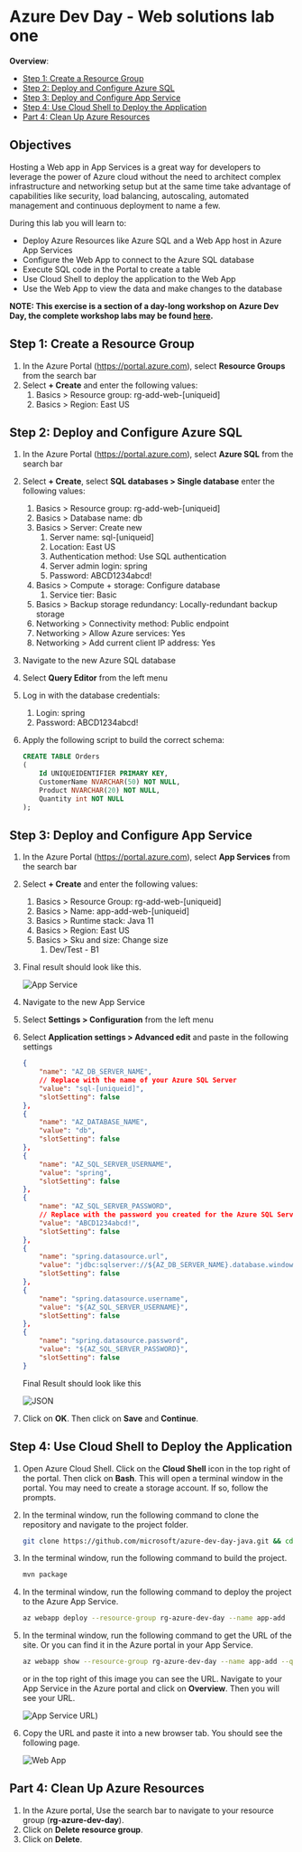 # Azure Dev Day - Web solutions lab one

**Overview**:

- [Step 1: Create a Resource Group](#step-1-create-a-resource-group)
- [Step 2: Deploy and Configure Azure SQL](#step-2-deploy-and-configure-azure-sql)
- [Step 3: Deploy and Configure App Service](#step-3-deploy-and-configure-app-service)
- [Step 4: Use Cloud Shell to Deploy the Application](#step-4-use-cloud-shell-to-deploy-the-application)
- [Part 4: Clean Up Azure Resources](#part-4-clean-up-azure-resources)

## Objectives

Hosting a Web app in App Services is a great way for developers to leverage the power of Azure cloud without the need to architect complex infrastructure and networking setup but at the same time take advantage of capabilities like security, load balancing, autoscaling, automated management and continuous deployment to name a few.

During this lab you will learn to:

- Deploy Azure Resources like Azure SQL and a Web App host in Azure App Services
- Configure the Web App to connect to the Azure SQL database
- Execute SQL code in the Portal to create a table
- Use Cloud Shell to deploy the application to the Web App
- Use the Web App to view the data and make changes to the database

**NOTE: This exercise is a section of a day-long workshop on Azure Dev Day, the complete workshop labs may be found [here](https://aka.ms/azure-dev-day-java).**

## Step 1: Create a Resource Group

1. In the Azure Portal (<https://portal.azure.com>), select **Resource Groups** from the search bar
1. Select **+ Create** and enter the following values:
    1. Basics > Resource group: rg-add-web-[uniqueid]
    1. Basics > Region: East US

## Step 2: Deploy and Configure Azure SQL

1. In the Azure Portal (<https://portal.azure.com>), select **Azure SQL** from the search bar
1. Select **+ Create**, select **SQL databases > Single database** enter the following values:
    1. Basics > Resource group: rg-add-web-[uniqueid]
    1. Basics > Database name: db
    1. Basics > Server: Create new
        1. Server name: sql-[uniqueid]
        1. Location: East US
        1. Authentication method: Use SQL authentication
        1. Server admin login: spring
        1. Password: ABCD1234abcd!
    1. Basics > Compute + storage: Configure database
        1. Service tier: Basic
    1. Basics > Backup storage redundancy: Locally-redundant backup storage
    1. Networking > Connectivity method: Public endpoint
    1. Networking > Allow Azure services: Yes
    1. Networking > Add current client IP address: Yes
1. Navigate to the new Azure SQL database
1. Select **Query Editor** from the left menu
1. Log in with the database credentials:
    1. Login: spring
    1. Password: ABCD1234abcd!
1. Apply the following script to build the correct schema:

    ```sql
    CREATE TABLE Orders
    (
        Id UNIQUEIDENTIFIER PRIMARY KEY,
        CustomerName NVARCHAR(50) NOT NULL,
        Product NVARCHAR(20) NOT NULL,
        Quantity int NOT NULL
    );
    ```

## Step 3: Deploy and Configure App Service

1. In the Azure Portal (<https://portal.azure.com>), select **App Services** from the search bar
1. Select **+ Create** and enter the following values:
    1. Basics > Resource Group: rg-add-web-[uniqueid]
    1. Basics > Name: app-add-web-[uniqueid]
    1. Basics > Runtime stack: Java 11
    1. Basics > Region: East US
    1. Basics > Sku and size: Change size
        1. Dev/Test - B1
1. Final result should look like this.

    ![App Service](./media/webapp.png)

11. Navigate to the new App Service
12. Select **Settings > Configuration** from the left menu
13. Select **Application settings > Advanced edit** and paste in the following settings

    ```json
    {
        "name": "AZ_DB_SERVER_NAME",
        // Replace with the name of your Azure SQL Server
        "value": "sql-[uniqueid]", 
        "slotSetting": false
    },
    {
        "name": "AZ_DATABASE_NAME",
        "value": "db",
        "slotSetting": false
    },
    {
        "name": "AZ_SQL_SERVER_USERNAME",
        "value": "spring",
        "slotSetting": false
    },
    {
        "name": "AZ_SQL_SERVER_PASSWORD",
        // Replace with the password you created for the Azure SQL Server
        "value": "ABCD1234abcd!", 
        "slotSetting": false
    },
    {
        "name": "spring.datasource.url",
        "value": "jdbc:sqlserver://${AZ_DB_SERVER_NAME}.database.windows.net:1433;database=${AZ_DATABASE_NAME};encrypt=true;trustServerCertificate=false;hostNameInCertificate=*.database.windows.net;loginTimeout=30;",
        "slotSetting": false
    },
    {
        "name": "spring.datasource.username",
        "value": "${AZ_SQL_SERVER_USERNAME}",
        "slotSetting": false
    },
    {
        "name": "spring.datasource.password",
        "value": "${AZ_SQL_SERVER_PASSWORD}",
        "slotSetting": false
    }
    ```

    Final Result should look like this

    ![JSON](./media/configsetting.png)

15. Click on **OK**. Then click on **Save** and **Continue**.

## Step 4: Use Cloud Shell to Deploy the Application

1. Open Azure Cloud Shell. Click on the **Cloud Shell** icon in the top right of the portal. Then click on **Bash**. This will open a terminal window in the portal. You may need to create a storage account. If so, follow the prompts.
2. In the terminal window, run the following command to clone the repository and navigate to the project folder.

    ```bash
    git clone https://github.com/microsoft/azure-dev-day-java.git && cd azure-dev-day-java/1-web-lab
    ```

3. In the terminal window, run the following command to build the project.

    ```bash
    mvn package
    ```

4. In the terminal window, run the following command to deploy the project to the Azure App Service.

    ```bash
    az webapp deploy --resource-group rg-azure-dev-day --name app-add  --src-path target/demo.jar --type jar --async true
    ```

5. In the terminal window, run the following command to get the URL of the site. Or you can find it in the Azure portal in your App Service.

    ```bash
    az webapp show --resource-group rg-azure-dev-day --name app-add --query defaultHostName --output tsv
    ```

    or in the top right of this image you can see the URL. Navigate to your App Service in the Azure portal and click on **Overview**. Then you will see your URL.

    ![App Service URL](./media/app-service-url.png))  

6. Copy the URL and paste it into a new browser tab. You should see the following page.

    ![Web App](./media/WorkingApp.png)

## Part 4: Clean Up Azure Resources

1. In the Azure portal, Use the search bar to navigate to your resource group (**rg-azure-dev-day**).
2. Click on **Delete resource group**.
3. Click on **Delete**.
